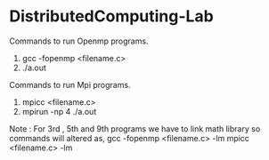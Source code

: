 # DistributedComputing-Lab

Commands to run Openmp programs.
1) gcc -fopenmp <filename.c>
2) ./a.out

Commands to run Mpi programs.
1) mpicc <filename.c>
2) mpirun -np 4 ./a.out 

Note : For 3rd , 5th and 9th programs we have to link math library
so commands will altered as,
gcc -fopenmp <filename.c> -lm
mpicc <filename.c> -lm
